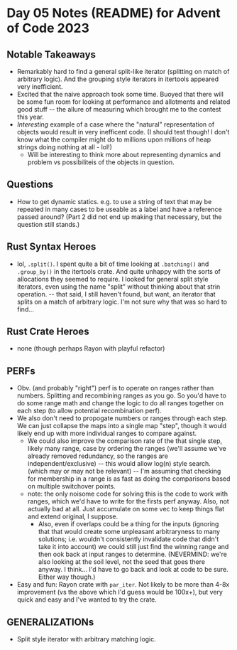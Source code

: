# Day 05 Notes (README) for Advent of Code 2023

## Notable Takeaways

- Remarkably hard to find a general split-like iterator (splitting on match of arbitrary logic). And the grouping style iterators in itertools appeared very inefficient.
- Excited that the naive approach took some time. Buoyed that there will be some fun room for looking at performance and allotments and related good stuff -- the allure of measuring which brought me to the contest this year.
- _Interesting_ example of a case where the "natural" representation of objects would result in very inefficent code. (I should test though! I don't know what the compiler might do to millions upon millions of heap strings doing nothing at all - lol!)
  - Will be interesting to think more about representing dynamics and problem vs possibiliteis of the objects in question.

## Questions

- How to get dynamic statics. e.g. to use a string of text that may be repeated in many cases to be useable as a label and have a reference passed around? (Part 2 did not end up making that necessary, but the question still stands.)

## Rust Syntax Heroes

- lol, `.split()`. I spent quite a bit of time looking at `.batching()` and `.group_by()` in the itertools crate. And quite unhappy with the sorts of allocations they seemed to require. I looked for general split style iterators, even using the name "split" without thinking about that strin operation. -- that said, I still haven't found, but want, an iterator that splits on a match of arbitrary logic. I'm not sure why that was so hard to find...

## Rust Crate Heroes

- none (though perhaps Rayon with playful refactor)

## PERFs

- Obv. (and probably "right") perf is to operate on ranges rather than numbers. Splitting and recombining ranges as you go. So you'd have to do some range math and change the logic to do all ranges together on each step (to allow potential recombination perf).
- We also don't need to propogate numbers or ranges through each step. We can just collapse the maps into a single map "step", though it would likely end up with more individual ranges to compare against.
  - We could also improve the comparison rate of the that single step, likely many range, case by ordering the ranges (we'll assume we've already removed redundancy, so the ranges are independent/exclusive) -- this would allow log(n) style search. (which may or may not be relevant) -- I'm assuming that checking for membership in a range is as fast as doing the comparisons based on multiple switchover points.
  - note: the only noisome code for solving this is the code to work with ranges, which we'd have to write for the firsts perf anyway. Also, not actually bad at all. Just accumulate on some vec to keep things flat and extend original, I suppose.
    - Also, even if overlaps could be a thing for the inputs (ignoring that that would create some unpleasant arbitraryness to many solutions; i.e. wouldn't consistently invalidate code that didn't take it into account) we could still just find the winning range and then ook back at input ranges to determine. (NEVERMIND: we're also looking at the soil level, not the seed that goes there anyway. I think... I'd have to go back and look at code to be sure. Either way though.)
- Easy and fun: Rayon crate with `par_iter`. Not likely to be more than 4-8x improvement (vs the above which I'd guess would be 100x+), but very quick and easy and I've wanted to try the crate.

## GENERALIZATIONs

- Split style iterator with arbitrary matching logic.

